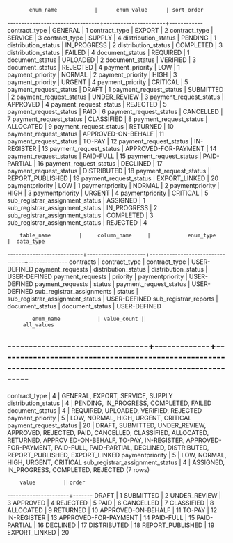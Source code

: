            enum_name            |      enum_value      | sort_order 
---------------------------------+----------------------+------------
 contract_type                   | GENERAL              |          1
 contract_type                   | EXPORT               |          2
 contract_type                   | SERVICE              |          3
 contract_type                   | SUPPLY               |          4
 distribution_status             | PENDING              |          1
 distribution_status             | IN_PROGRESS          |          2
 distribution_status             | COMPLETED            |          3
 distribution_status             | FAILED               |          4
 document_status                 | REQUIRED             |          1
 document_status                 | UPLOADED             |          2
 document_status                 | VERIFIED             |          3
 document_status                 | REJECTED             |          4
 payment_priority                | LOW                  |          1
 payment_priority                | NORMAL               |          2
 payment_priority                | HIGH                 |          3
 payment_priority                | URGENT               |          4
 payment_priority                | CRITICAL             |          5
 payment_request_status          | DRAFT                |          1
 payment_request_status          | SUBMITTED            |          2
 payment_request_status          | UNDER_REVIEW         |          3
 payment_request_status          | APPROVED             |          4
 payment_request_status          | REJECTED             |          5
 payment_request_status          | PAID                 |          6
 payment_request_status          | CANCELLED            |          7
 payment_request_status          | CLASSIFIED           |          8
 payment_request_status          | ALLOCATED            |          9
 payment_request_status          | RETURNED             |         10
 payment_request_status          | APPROVED-ON-BEHALF   |         11
 payment_request_status          | TO-PAY               |         12
 payment_request_status          | IN-REGISTER          |         13
 payment_request_status          | APPROVED-FOR-PAYMENT |         14
 payment_request_status          | PAID-FULL            |         15
 payment_request_status          | PAID-PARTIAL         |         16
 payment_request_status          | DECLINED             |         17
 payment_request_status          | DISTRIBUTED          |         18
 payment_request_status          | REPORT_PUBLISHED     |         19
 payment_request_status          | EXPORT_LINKED        |         20
 paymentpriority                 | LOW                  |          1
 paymentpriority                 | NORMAL               |          2
 paymentpriority                 | HIGH                 |          3
 paymentpriority                 | URGENT               |          4
 paymentpriority                 | CRITICAL             |          5
 sub_registrar_assignment_status | ASSIGNED             |          1
 sub_registrar_assignment_status | IN_PROGRESS          |          2
 sub_registrar_assignment_status | COMPLETED            |          3
 sub_registrar_assignment_status | REJECTED             |          4


        table_name         |     column_name     |            enum_type            |  data_type   
---------------------------+---------------------+---------------------------------+--------------
 contracts                 | contract_type       | contract_type                   | USER-DEFINED
 payment_requests          | distribution_status | distribution_status             | USER-DEFINED
 payment_requests          | priority            | paymentpriority                 | USER-DEFINED
 payment_requests          | status              | payment_request_status          | USER-DEFINED
 sub_registrar_assignments | status              | sub_registrar_assignment_status | USER-DEFINED
 sub_registrar_reports     | document_status     | document_status                 | USER-DEFINED



            enum_name            | value_count |                                                                                                             
         all_values                                                                                                                      
---------------------------------+-------------+-------------------------------------------------------------------------------------------------------------
-----------------------------------------------------------------------------------------------------------------------------------------
 contract_type                   |           4 | GENERAL, EXPORT, SERVICE, SUPPLY
 distribution_status             |           4 | PENDING, IN_PROGRESS, COMPLETED, FAILED
 document_status                 |           4 | REQUIRED, UPLOADED, VERIFIED, REJECTED
 payment_priority                |           5 | LOW, NORMAL, HIGH, URGENT, CRITICAL
 payment_request_status          |          20 | DRAFT, SUBMITTED, UNDER_REVIEW, APPROVED, REJECTED, PAID, CANCELLED, CLASSIFIED, ALLOCATED, RETURNED, APPROV
ED-ON-BEHALF, TO-PAY, IN-REGISTER, APPROVED-FOR-PAYMENT, PAID-FULL, PAID-PARTIAL, DECLINED, DISTRIBUTED, REPORT_PUBLISHED, EXPORT_LINKED
 paymentpriority                 |           5 | LOW, NORMAL, HIGH, URGENT, CRITICAL
 sub_registrar_assignment_status |           4 | ASSIGNED, IN_PROGRESS, COMPLETED, REJECTED
(7 rows)



        value         | order 
----------------------+-------
 DRAFT                |     1
 SUBMITTED            |     2
 UNDER_REVIEW         |     3
 APPROVED             |     4
 REJECTED             |     5
 PAID                 |     6
 CANCELLED            |     7
 CLASSIFIED           |     8
 ALLOCATED            |     9
 RETURNED             |    10
 APPROVED-ON-BEHALF   |    11
 TO-PAY               |    12
 IN-REGISTER          |    13
 APPROVED-FOR-PAYMENT |    14
 PAID-FULL            |    15
 PAID-PARTIAL         |    16
 DECLINED             |    17
 DISTRIBUTED          |    18
 REPORT_PUBLISHED     |    19
 EXPORT_LINKED        |    20
